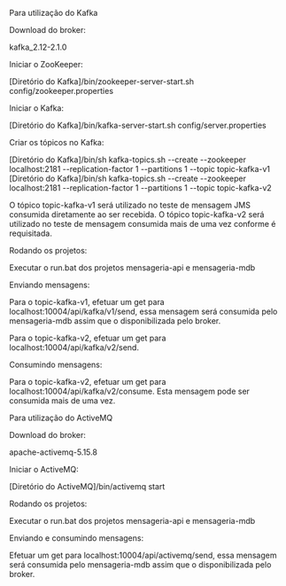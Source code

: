 Para utilização do Kafka


Download do broker:

kafka_2.12-2.1.0


Iniciar o ZooKeeper:

[Diretório do Kafka]/bin/zookeeper-server-start.sh config/zookeeper.properties


Iniciar o Kafka:

[Diretório do Kafka]/bin/kafka-server-start.sh config/server.properties


Criar os tópicos no Kafka:

[Diretório do Kafka]/bin/sh kafka-topics.sh --create --zookeeper localhost:2181 --replication-factor 1 --partitions 1 --topic topic-kafka-v1
[Diretório do Kafka]/bin/sh kafka-topics.sh --create --zookeeper localhost:2181 --replication-factor 1 --partitions 1 --topic topic-kafka-v2


O tópico topic-kafka-v1 será utilizado no teste de mensagem JMS consumida diretamente ao ser recebida.
O tópico topic-kafka-v2 será utilizado no teste de mensagem consumida mais de uma vez conforme é requisitada.


Rodando os projetos:

Executar o run.bat dos projetos mensageria-api e mensageria-mdb


Enviando mensagens:

Para o topic-kafka-v1, efetuar um get para localhost:10004/api/kafka/v1/send, essa mensagem será consumida pelo mensageria-mdb assim que o disponibilizada pelo broker.

Para o topic-kafka-v2, efetuar um get para localhost:10004/api/kafka/v2/send.


Consumindo mensagens:

Para o topic-kafka-v2, efetuar um get para localhost:10004/api/kafka/v2/consume. Esta mensagem pode ser consumida mais de uma vez.




Para utilização do ActiveMQ


Download do broker:

apache-activemq-5.15.8


Iniciar o ActiveMQ:

[Diretório do ActiveMQ]/bin/activemq start


Rodando os projetos:

Executar o run.bat dos projetos mensageria-api e mensageria-mdb


Enviando e consumindo mensagens:

Efetuar um get para localhost:10004/api/activemq/send, essa mensagem será consumida pelo mensageria-mdb assim que o disponibilizada pelo broker.